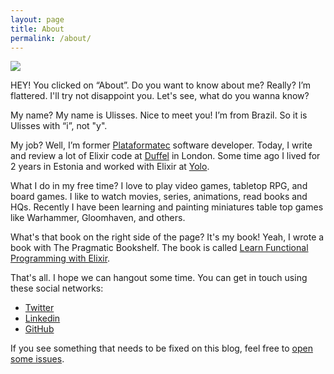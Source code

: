 ```yaml
---
layout: page
title: About
permalink: /about/
---
```


<img src="http://www.gravatar.com/avatar/50e713934ed341675bf1fa73127ec260?s=250" class="about-profile-img">

HEY! You clicked on “About”. Do you want to know about me? Really? I’m flattered. I'll try not disappoint you. Let's see, what do you wanna know?

My name? My name is Ulisses. Nice to meet you! I’m from Brazil. So it is Ulisses with “i”, not "y".

My job? Well, I’m former [Plataformatec][plataformatec] software developer. Today, I
write and review a lot of Elixir code at [Duffel][duffel] in London. Some time ago I lived for 2 years in Estonia and worked with Elixir at [Yolo][yolo].

What I do in my free time? I love to play video games, tabletop RPG, and board games. I like to watch movies, series, animations, read books and HQs. Recently I have been learning and painting miniatures table top games like Warhammer, Gloomhaven, and others.

What's that book on the right side of the page? It's my book! Yeah, I wrote a book with The Pragmatic Bookshelf. The book is called [Learn Functional Programming with Elixir][book].

That's all. I hope we can hangout some time. You can get in touch using these social networks:

* [Twitter][ua-twitter]
* [Linkedin][ua-linkedin]
* [GitHub][ua-github]

If you see something that needs to be fixed on this blog, feel free to [open
some issues][repo-issues].

[duffel]: https://duffel.com
[yolo]: https://yolo.group
[plataformatec]: http://www.plataformatec.com.br
[book]: https://pragprog.com/book/cdc-elixir/learn-functional-programming-with-elixir
[ua-twitter]: http://twitter.com/ulissesalmeida
[ua-linkedin]: https://www.linkedin.com/in/ulissesalmeida
[ua-github]: https://github.com/ulissesalmeida
[repo-issues]: https://github.com/ulissesalmeida/ulissesalmeida.github.io/issues
